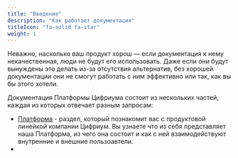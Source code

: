 ```yaml
---
title: "Введение"
description: "Как работает документация"
titleIcon: "fa-solid fa-star"
weight: 1
---
```

Неважно, насколько ваш продукт хорош — если документация к нему некачественная, люди не будут его использовать. Даже если они будут вынуждены это делать из-за отсутствия альтернатив, без хорошей документации они не смогут работать с ним эффективно или так, как вы бы этого хотели.


Документация Платформы Цифриума состоит из нескольких частей, каждая из которых отвечает разным запросам:

* [Платформа](section2\_index.md#Определение) - раздел, который познакомит вас с продуктовой линейкой компании Цифриум. Вы узнаете что из себя представляет наша Платформа, из чего она состоит и как с ней взаимодействуют внутренние и внешние пользоавтели.
*